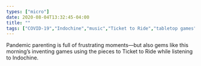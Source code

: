 ```yaml
---
types: ["micro"]
date: 2020-08-04T13:32:45-04:00
title: ""
tags: ["COVID-19","Indochine","music","Ticket to Ride","tabletop games","parenting"]
---
```

Pandemic parenting is full of frustrating moments—but also gems like this morning’s inventing games using the pieces to Ticket to Ride while listening to Indochine.

